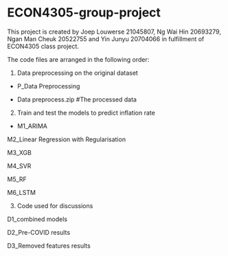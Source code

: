 # ECON4305-group-project
This project is created by Joep Louwerse 21045807, Ng Wai Hin 20693279, Ngan Man Cheuk 20522755 and Yin Junyu 20704066 in fulfillment of ECON4305 class project. 

The code files are arranged in the following order:

1. Data preprocessing on the original dataset

- P_Data Preprocessing 

- Data preprocess.zip  #The processed data 

2. Train and test the models to predict inflation rate

- M1_ARIMA

M2_Linear Regression with Regularisation

M3_XGB

M4_SVR

M5_RF

M6_LSTM

3. Code used for discussions

D1_combined models

D2_Pre-COVID results

D3_Removed features results

